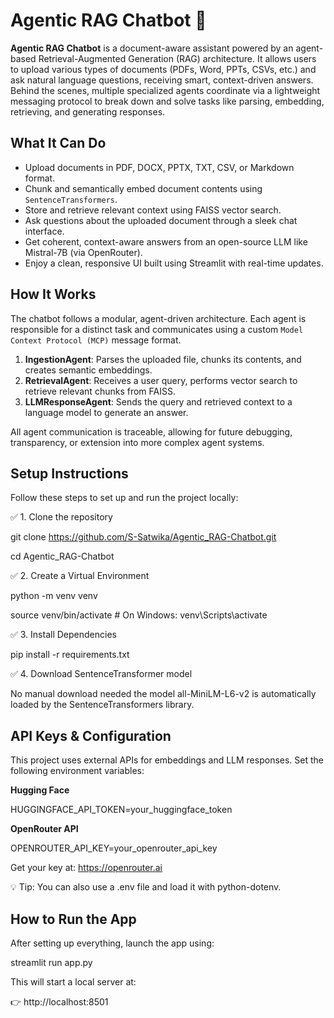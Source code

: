 # Agentic RAG Chatbot 🤖

**Agentic RAG Chatbot** is a document-aware assistant powered by an agent-based Retrieval-Augmented Generation (RAG) architecture. It allows users to upload various types of documents (PDFs, Word, PPTs, CSVs, etc.) and ask natural language questions, receiving smart, context-driven answers. Behind the scenes, multiple specialized agents coordinate via a lightweight messaging protocol to break down and solve tasks like parsing, embedding, retrieving, and generating responses.

## What It Can Do

- Upload documents in PDF, DOCX, PPTX, TXT, CSV, or Markdown format.
- Chunk and semantically embed document contents using `SentenceTransformers`.
- Store and retrieve relevant context using FAISS vector search.
- Ask questions about the uploaded document through a sleek chat interface.
- Get coherent, context-aware answers from an open-source LLM like Mistral-7B (via OpenRouter).
- Enjoy a clean, responsive UI built using Streamlit with real-time updates.

## How It Works

The chatbot follows a modular, agent-driven architecture. Each agent is responsible for a distinct task and communicates using a custom `Model Context Protocol (MCP)` message format.

1. **IngestionAgent**: Parses the uploaded file, chunks its contents, and creates semantic embeddings.
2. **RetrievalAgent**: Receives a user query, performs vector search to retrieve relevant chunks from FAISS.
3. **LLMResponseAgent**: Sends the query and retrieved context to a language model to generate an answer.

All agent communication is traceable, allowing for future debugging, transparency, or extension into more complex agent systems.

## Setup Instructions

Follow these steps to set up and run the project locally:

✅ 1. Clone the repository


git clone https://github.com/S-Satwika/Agentic_RAG-Chatbot.git

cd Agentic_RAG-Chatbot


✅ 2. Create a Virtual Environment


python -m venv venv

source venv/bin/activate        # On Windows: venv\Scripts\activate

✅ 3. Install Dependencies


pip install -r requirements.txt


✅ 4. Download SentenceTransformer model

No manual download needed the model all-MiniLM-L6-v2 is automatically loaded by the SentenceTransformers library.


## API Keys & Configuration
This project uses external APIs for embeddings and LLM responses. Set the following environment variables:

**Hugging Face**

 HUGGINGFACE_API_TOKEN=your_huggingface_token
 
**OpenRouter API**

 OPENROUTER_API_KEY=your_openrouter_api_key

 
Get your key at: https://openrouter.ai


💡 Tip: You can also use a .env file and load it with python-dotenv.

## How to Run the App

After setting up everything, launch the app using:

streamlit run app.py

This will start a local server at:

👉 http://localhost:8501



